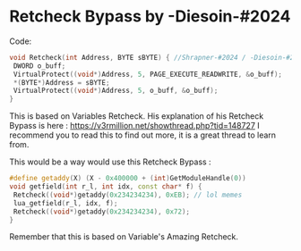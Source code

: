 # Retcheck Bypass by -Diesoin-#2024
Code:
```cpp
void Retcheck(int Address, BYTE sBYTE) { //Shrapner-#2024 / -Diesoin-#2024 Retcheck
 DWORD o_buff;
 VirtualProtect((void*)Address, 5, PAGE_EXECUTE_READWRITE, &o_buff);
 *(BYTE*)Address = sBYTE;
 VirtualProtect((void*)Address, 5, o_buff, &o_buff);
}
```
This is based on Variables Retcheck. His explanation of his Retcheck Bypass is here : https://v3rmillion.net/showthread.php?tid=148727
I recommend you to read this to find out more, it is a great thread to learn from.

This would be a way would use this Retcheck Bypass :
```cpp
#define getaddy(X) (X - 0x400000 + (int)GetModuleHandle(0))
void getfield(int r_l, int idx, const char* f) {
 Retcheck((void*)getaddy(0x234234234), 0xEB); // lol memes
 lua_getfield(r_l, idx, f);
 Retcheck((void*)getaddy(0x234234234), 0x72); 
}
```

Remember that this is based on Variable's Amazing Retcheck.
